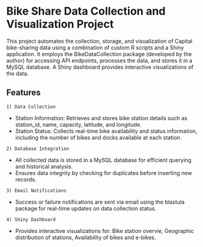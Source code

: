 # Bike Share Data Collection and Visualization Project

This project automates the collection, storage, and visualization of Capital bike-sharing data using a combination of custom R scripts and a Shiny application. It employs the BikeDataCollection package (developed by the author) for accessing API endpoints, processes the data, and stores it in a MySQL database. A Shiny dashboard provides interactive visualizations of the data.

## Features 
  `1) Data Collection`
* Station Information: Retrieves and stores bike station details such as station_id, name, capacity, latitude, and longitude.
* Station Status: Collects real-time bike availability and status information, including the number of bikes and docks available at each station.

 `2) Database Integration` 

* All collected data is stored in a MySQL database for efficient querying and historical analysis.
* Ensures data integrity by checking for duplicates before inserting new records. 

 `3) Email Notifications`
* Success or failure notifications are sent via email using the blastula package for real-time updates on data collection status.

`4) Shiny Dashboard`
* Provides interactive visualizations for: Bike station overvie, Geographic distribution of stations, Availability of bikes and e-bikes.

